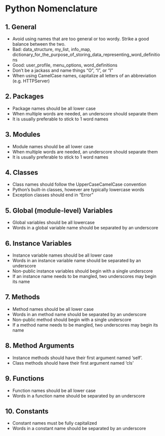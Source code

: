 # Python Nomenclature
## 1. General
-   Avoid using names that are too general or too wordy. Strike a good balance between the two.
-   Bad: data_structure, my_list, info_map, dictionary_for_the_purpose_of_storing_data_representing_word_definitions
-   Good: user_profile, menu_options, word_definitions
-   Don’t be a jackass and name things “O”, “l”, or “I”
-   When using CamelCase names, capitalize all letters of an abbreviation (e.g. HTTPServer)

## 2. Packages
-   Package names should be all lower case
-   When multiple words are needed, an underscore should separate them
-   It is usually preferable to stick to 1 word names

## 3. Modules
-   Module names should be all lower case
-   When multiple words are needed, an underscore should separate them
-   It is usually preferable to stick to 1 word names

## 4. Classes[](https://visualgit.readthedocs.io/en/latest/pages/naming_convention.html#classes "Permalink to this headline")

-   Class names should follow the UpperCaseCamelCase convention
-   Python’s built-in classes, however are typically lowercase words
-   Exception classes should end in “Error”

## 5. Global (module-level) Variables[](https://visualgit.readthedocs.io/en/latest/pages/naming_convention.html#global-module-level-variables "Permalink to this headline")

-   Global variables should be all lowercase
-   Words in a global variable name should be separated by an underscore

## 6. Instance Variables[](https://visualgit.readthedocs.io/en/latest/pages/naming_convention.html#instance-variables "Permalink to this headline")

-   Instance variable names should be all lower case
-   Words in an instance variable name should be separated by an underscore
-   Non-public instance variables should begin with a single underscore
-   If an instance name needs to be mangled, two underscores may begin its name

## 7. Methods[](https://visualgit.readthedocs.io/en/latest/pages/naming_convention.html#methods "Permalink to this headline")

-   Method names should be all lower case
-   Words in an method name should be separated by an underscore
-   Non-public method should begin with a single underscore
-   If a method name needs to be mangled, two underscores may begin its name

## 8. Method Arguments[](https://visualgit.readthedocs.io/en/latest/pages/naming_convention.html#method-arguments "Permalink to this headline")

-   Instance methods should have their first argument named ‘self’.
-   Class methods should have their first argument named ‘cls’

## 9. Functions[](https://visualgit.readthedocs.io/en/latest/pages/naming_convention.html#functions "Permalink to this headline")

-   Function names should be all lower case
-   Words in a function name should be separated by an underscore

## 10. Constants[](https://visualgit.readthedocs.io/en/latest/pages/naming_convention.html#constants "Permalink to this headline")

-   Constant names must be fully capitalized
-   Words in a constant name should be separated by an underscore
<!--stackedit_data:
eyJoaXN0b3J5IjpbLTMwNzQwMzk2N119
-->